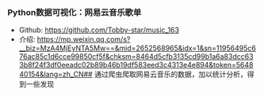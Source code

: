 ### Python数据可视化：网易云音乐歌单
* Github: https://github.com/Tobby-star/music_163
* 介绍: https://mp.weixin.qq.com/s?__biz=MzA4MjEyNTA5Mw==&mid=2652568965&idx=1&sn=11956495c676ac85c1d6cce99850cf5f&chksm=8464d5cfb3135cd99b1a6a83dcc633b8f24f3df0eeadc02b89b46b19df583eed3c4313e4e894&token=564840154&lang=zh_CN##
通过爬虫爬取网易云音乐的数据，加以统计分析，得到一些发现
